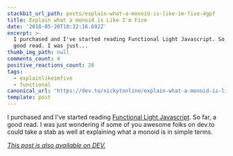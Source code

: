 ```yaml
---
stackbit_url_path: posts/explain-what-a-monoid-is-like-im-five-4gpf
title: Explain what a monoid is Like I'm Five
date: '2018-05-20T18:32:16.692Z'
excerpt: >-
  I purchased and I've started reading Functional Light Javascript. So far, a
  good read. I was just...
thumb_img_path: null
comments_count: 4
positive_reactions_count: 28
tags:
  - explainlikeimfive
  - functional
canonical_url: 'https://dev.to/nickytonline/explain-what-a-monoid-is-like-im-five-4gpf'
template: post
---
```



I purchased and I've started reading [Functional Light Javascript](https://github.com/getify/Functional-Light-JS). So far, a good read. I was just wondering if some of you awesome folks on dev.to could take a stab as well at explaining what a monoid is in simple terms.

*[This post is also available on DEV.](https://dev.to/nickytonline/explain-what-a-monoid-is-like-im-five-4gpf)*


<script>
const parent = document.getElementsByTagName('head')[0];
const script = document.createElement('script');
script.type = 'text/javascript';
script.src = 'https://cdnjs.cloudflare.com/ajax/libs/iframe-resizer/4.1.1/iframeResizer.min.js';
script.charset = 'utf-8';
script.onload = function() {
    window.iFrameResize({}, '.liquidTag');
};
parent.appendChild(script);
</script>    
